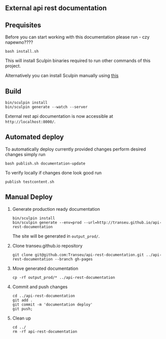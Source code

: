 ## External api rest documentation

## Prequisites

Before you can start working with this documentation please run - czy napewno????

```
bash install.sh
```

This will install Sculpin binaries required to run other commands of this project.

Alternatively you can install Sculpin manually using [this](https://sculpin.io/download/)

## Build

```
bin/sculpin install
bin/sculpin generate --watch --server
```

External rest api documentation is now accessible at `http://localhost:8000/`.

## Automated deploy

To automatically deploy currently provided changes perform desired changes simply run 

```
bash publish.sh documentation-update
```

To verify locally if changes done look good run

```
publish testcontent.sh
```

## Manual Deploy

1. Generate production ready documentation

    ```
    bin/sculpin install
    bin/sculpin generate --env=prod --url=http://transeu.github.io/api-rest-documentation
    ```    
    The site will be generated in `output_prod/`. 

2. Clone transeu.github.io repository
    ```
    git clone git@github.com:Transeu/api-rest-documentation.git ../api-rest-documentation --branch gh-pages
    ```
3. Move generated documentation
    ```
    cp -rf output_prod/* ../api-rest-documentation
    ```
4. Commit and push changes
    ```
    cd ../api-rest-documentation
    git add .
    git commit -m 'documentation deploy'
    git push;
    ```
5. Clean up
    ```
    cd ../
    rm -rf api-rest-documentation
    ```